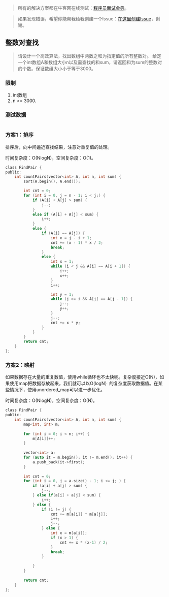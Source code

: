 > 所有的解决方案都在牛客网在线测试：[程序员面试金典](http://www.nowcoder.com/ta/cracking-the-coding-interview)。

> 如果发现错误，希望你能帮我给我创建一个Issue：[在这里创建Issue](https://github.com/Shitaibin/CC150/issues)，谢谢。



## 整数对查找

> 请设计一个高效算法，找出数组中两数之和为指定值的所有整数对。
给定一个int数组A和数组大小n以及需查找的和sum，请返回和为sum的整数对的个数。保证数组大小小于等于3000。

### 限制

1. int数组
1. n <= 3000.


### 测试数据

```

```

### 方案1：排序

排序后，向中间逼近查找结果，注意对重复值的处理。

时间复杂度：O(NlogN)，空间复杂度：O(1)。

```C
class FindPair {
public:
	int countPairs(vector<int> A, int n, int sum) {
		sort(A.begin(), A.end());

		int cnt = 0;
		for (int i = 0, j = n - 1; i < j;) {
			if (A[i] + A[j] > sum) {
				j--;
			}
			else if (A[i] + A[j] < sum) {
				i++;
			}
			else {
				if (A[i] == A[j]) {
					int x = j - i + 1;
					cnt += (x - 1) * x / 2;
					break;
				}
				else {
					int x = 1;
					while (i < j && A[i] == A[i + 1]) {
						i++;
						x++;
					}
					i++;

					int y = 1;
					while (j >= i && A[j] == A[j - 1]) {
						j--;
						y++;
					}
					j--;
					cnt += x * y;
				}
			}
		}
		return cnt;
	}
};
```

### 方案2：映射

如果数据存在大量的重复数值，使用while循环也不太快呢。复杂度接近O(N)，如果使用map把数据存放起来，我们就可以以O(logN）的复杂度获取数据值。在某些情况下，使用unordered_map可以进一步优化。

时间复杂度：O(NlogN)，空间复杂度：O(N)。

```C
class FindPair {
public:
    int countPairs(vector<int> A, int n, int sum) {
        map<int, int> m;
        
        for (int i = 0; i < n; i++) {
            m[A[i]]++;
        }
        
        vector<int> a;
        for (auto it = m.begin(); it != m.end(); it++) {
            a.push_back(it->first);
        }
        
        int cnt = 0;
        for (int i = 0, j = a.size() - 1; i <= j; ) {
            if (a[i] + a[j] > sum) {
                j--;
            } else if(a[i] + a[j] < sum) {
                i++;
            } else {
                if (i != j) {
                    cnt += m[a[i]] * m[a[j]];
                    i++;
                    j--;
                } else {
                    int x = m[a[i]];
                    if (x > 1) {
                        cnt += x * (x-1) / 2;
                    }
					break;
                }
                
            }
        }
        
        return cnt;
    }
};
```


